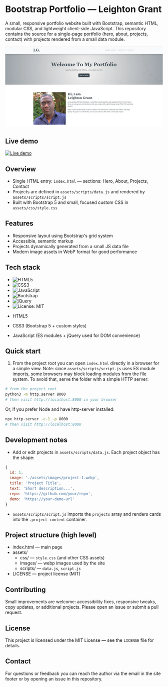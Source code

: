 # Bootstrap Portfolio — Leighton Grant

A small, responsive portfolio website built with Bootstrap, semantic HTML, modular CSS, and lightweight client-side JavaScript. This repository contains the source for a single-page portfolio (hero, about, projects, contact) with projects rendered from a small data module.

![Site preview](assets/images/screenshot.webp)

## Live demo

[![Live demo](https://img.shields.io/badge/Live%20Demo-View-brightgreen?style=for-the-badge)](https://leightongrant.github.io/bootstrap-portfolio-step8up/)

## Overview

-   Single HTML entry: `index.html` — sections: Hero, About, Projects, Contact
-   Projects are defined in `assets/scripts/data.js` and rendered by `assets/scripts/script.js`
-   Built with Bootstrap 5 and small, focused custom CSS in `assets/css/style.css`

## Features

-   Responsive layout using Bootstrap's grid system
-   Accessible, semantic markup
-   Projects dynamically generated from a small JS data file
-   Modern image assets in WebP format for good performance

## Tech stack

-   <img src="https://img.shields.io/badge/HTML5-E34F26?logo=html5&logoColor=white&style=for-the-badge" alt="HTML5" />
-   <img src="https://img.shields.io/badge/CSS3-1572B6?logo=css3&logoColor=white&style=for-the-badge" alt="CSS3" />
-   <img src="https://img.shields.io/badge/JavaScript-F7DF1E?logo=javascript&logoColor=black&style=for-the-badge" alt="JavaScript" />
-   <img src="https://img.shields.io/badge/Bootstrap-7952B3?logo=bootstrap&logoColor=white&style=for-the-badge" alt="Bootstrap" />
-   <img src="https://img.shields.io/badge/jQuery-0769AD?logo=jquery&logoColor=white&style=for-the-badge" alt="jQuery" />
-   <img src="https://img.shields.io/badge/License-MIT-yellow.svg?style=for-the-badge" alt="License: MIT" />

-   HTML5
-   CSS3 (Bootstrap 5 + custom styles)
-   JavaScript (ES modules + jQuery used for DOM convenience)

## Quick start

1. From the project root you can open `index.html` directly in a browser for a simple view. Note: since `assets/scripts/script.js` uses ES module imports, some browsers may block loading modules from the file system. To avoid that, serve the folder with a simple HTTP server:

```bash
# from the project root
python3 -m http.server 8000
# then visit http://localhost:8000 in your browser
```

Or, if you prefer Node and have http-server installed:

```bash
npx http-server -c-1 -p 8000
# then visit http://localhost:8000
```

## Development notes

-   Add or edit projects in `assets/scripts/data.js`. Each project object has the shape:

```js
{
  id: 1,
  image: './assets/images/project-1.webp',
  title: 'Project Title',
  text: 'Short description...',
  repo: 'https://github.com/your/repo',
  demo: 'https://your-demo-url'
}
```

-   `assets/scripts/script.js` imports the `projects` array and renders cards into the `.project-content` container.

## Project structure (high level)

-   index.html — main page
-   assets/
    -   css/ — `style.css` (and other CSS assets)
    -   images/ — webp images used by the site
    -   scripts/ — `data.js`, `script.js`
-   LICENSE — project license (MIT)

## Contributing

Small improvements are welcome: accessibility fixes, responsive tweaks, copy updates, or additional projects. Please open an issue or submit a pull request.

## License

This project is licensed under the MIT License — see the `LICENSE` file for details.

## Contact

For questions or feedback you can reach the author via the email in the site footer or by opening an issue in this repository.
